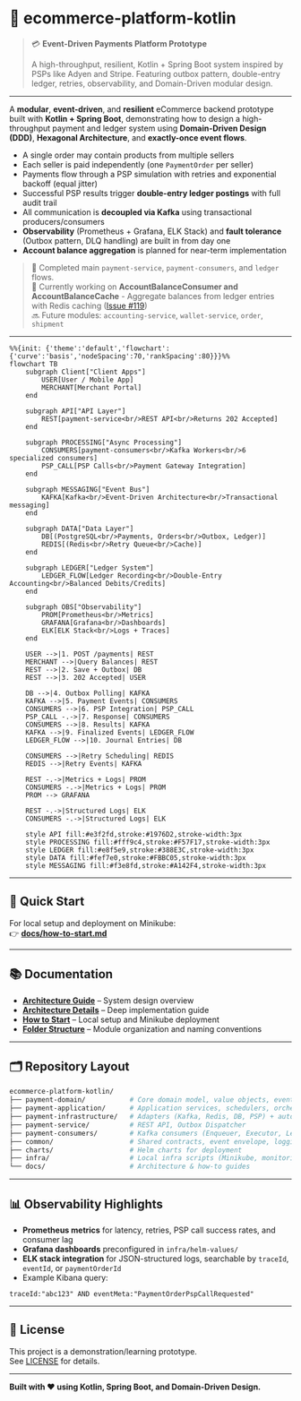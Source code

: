 # 🛒 ecommerce-platform-kotlin

> 💳 **Event-Driven Payments Platform Prototype**
>
> A high-throughput, resilient, Kotlin + Spring Boot system inspired by PSPs like Adyen and Stripe.
> Featuring outbox pattern, double-entry ledger, retries, observability, and Domain-Driven modular design.

---

A **modular**, **event-driven**, and **resilient** eCommerce backend prototype built with **Kotlin + Spring Boot**, demonstrating how to design a high-throughput payment and ledger system using **Domain-Driven Design (DDD)**, **Hexagonal Architecture**, and **exactly-once event flows**.

- A single order may contain products from multiple sellers
- Each seller is paid independently (one `PaymentOrder` per seller)
- Payments flow through a PSP simulation with retries and exponential backoff (equal jitter)
- Successful PSP results trigger **double-entry ledger postings** with full audit trail
- All communication is **decoupled via Kafka** using transactional producers/consumers
- **Observability** (Prometheus + Grafana, ELK Stack) and **fault tolerance** (Outbox pattern, DLQ handling) are built in from day one
- **Account balance aggregation** is planned for near-term implementation

> 🧩 Completed main `payment-service`, `payment-consumers`, and `ledger` flows.  
> 🔨 Currently working on **AccountBalanceConsumer and AccountBalanceCache** - Aggregate balances from ledger entries with Redis caching ([Issue #119](https://github.com/dcaglar/ecommerce-platform-kotlin/issues/119))  
> 🔜 Future modules: `accounting-service`, `wallet-service`, `order`, `shipment`

---

```mermaid
%%{init: {'theme':'default','flowchart':{'curve':'basis','nodeSpacing':70,'rankSpacing':80}}}%%
flowchart TB
    subgraph Client["Client Apps"]
        USER[User / Mobile App]
        MERCHANT[Merchant Portal]
    end

    subgraph API["API Layer"]
        REST[payment-service<br/>REST API<br/>Returns 202 Accepted]
    end

    subgraph PROCESSING["Async Processing"]
        CONSUMERS[payment-consumers<br/>Kafka Workers<br/>6 specialized consumers]
        PSP_CALL[PSP Calls<br/>Payment Gateway Integration]
    end

    subgraph MESSAGING["Event Bus"]
        KAFKA[Kafka<br/>Event-Driven Architecture<br/>Transactional messaging]
    end

    subgraph DATA["Data Layer"]
        DB[(PostgreSQL<br/>Payments, Orders<br/>Outbox, Ledger)]
        REDIS[(Redis<br/>Retry Queue<br/>Cache)]
    end

    subgraph LEDGER["Ledger System"]
        LEDGER_FLOW[Ledger Recording<br/>Double-Entry Accounting<br/>Balanced Debits/Credits]
    end

    subgraph OBS["Observability"]
        PROM[Prometheus<br/>Metrics]
        GRAFANA[Grafana<br/>Dashboards]
        ELK[ELK Stack<br/>Logs + Traces]
    end

    USER -->|1. POST /payments| REST
    MERCHANT -->|Query Balances| REST
    REST -->|2. Save + Outbox| DB
    REST -->|3. 202 Accepted| USER

    DB -->|4. Outbox Polling| KAFKA
    KAFKA -->|5. Payment Events| CONSUMERS
    CONSUMERS -->|6. PSP Integration| PSP_CALL
    PSP_CALL -.->|7. Response| CONSUMERS
    CONSUMERS -->|8. Results| KAFKA
    KAFKA -->|9. Finalized Events| LEDGER_FLOW
    LEDGER_FLOW -->|10. Journal Entries| DB

    CONSUMERS -->|Retry Scheduling| REDIS
    REDIS -->|Retry Events| KAFKA

    REST -.->|Metrics + Logs| PROM
    CONSUMERS -.->|Metrics + Logs| PROM
    PROM --> GRAFANA

    REST -.->|Structured Logs| ELK
    CONSUMERS -.->|Structured Logs| ELK

    style API fill:#e3f2fd,stroke:#1976D2,stroke-width:3px
    style PROCESSING fill:#fff9c4,stroke:#F57F17,stroke-width:3px
    style LEDGER fill:#e8f5e9,stroke:#388E3C,stroke-width:3px
    style DATA fill:#fef7e0,stroke:#FBBC05,stroke-width:3px
    style MESSAGING fill:#f3e8fd,stroke:#A142F4,stroke-width:3px
```

---

## 🚀 Quick Start

For local setup and deployment on Minikube:  
👉 **[docs/how-to-start.md](https://github.com/dcaglar/ecommerce-platform-kotlin/blob/main/docs/how-to-start.md)**

---

## 📚 Documentation

- **[Architecture Guide](./docs/architecture.md)** – System design overview  
- **[Architecture Details](./docs/architecture-internal-reader.md)** – Deep implementation guide  
- **[How to Start](./docs/how-to-start.md)** – Local setup and Minikube deployment  
- **[Folder Structure](./docs/folder-structure.md)** – Module organization and naming conventions

---

## 🗂️ Repository Layout

```bash
ecommerce-platform-kotlin/
├── payment-domain/           # Core domain model, value objects, events
├── payment-application/      # Application services, schedulers, orchestrations
├── payment-infrastructure/   # Adapters (Kafka, Redis, DB, PSP) + auto-config
├── payment-service/          # REST API, Outbox Dispatcher
├── payment-consumers/        # Kafka consumers (Enqueuer, Executor, Ledger, Retry)
├── common/                   # Shared contracts, event envelope, logging
├── charts/                   # Helm charts for deployment
├── infra/                    # Local infra scripts (Minikube, monitoring, Keycloak)
└── docs/                     # Architecture & how-to guides
```

---

## 📊 Observability Highlights

- **Prometheus metrics** for latency, retries, PSP call success rates, and consumer lag  
- **Grafana dashboards** preconfigured in `infra/helm-values/`  
- **ELK stack integration** for JSON-structured logs, searchable by `traceId`, `eventId`, or `paymentOrderId`  
- Example Kibana query:
```kibana
traceId:"abc123" AND eventMeta:"PaymentOrderPspCallRequested"
```

---

## 📄 License

This project is a demonstration/learning prototype.  
See [LICENSE](./LICENSE) for details.

---

**Built with ❤️ using Kotlin, Spring Boot, and Domain-Driven Design.**
